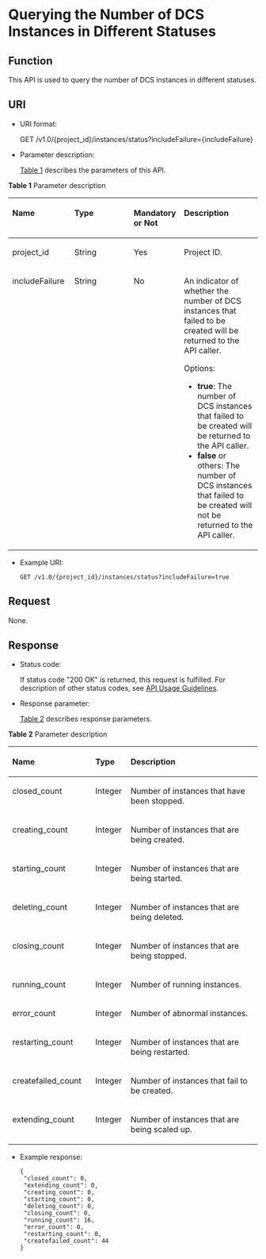 # Querying the Number of DCS Instances in Different Statuses<a name="EN-US_TOPIC_0237964363"></a>

## Function<a name="section4729870"></a>

This API is used to query the number of DCS instances in different statuses.

## URI<a name="section42568836"></a>

-   URI format:

    GET /v1.0/\{project\_id\}/instances/status?includeFailure=\{includeFailure\}

-   Parameter description:

    [Table 1](#table50706425)  describes the parameters of this API.


**Table  1**  Parameter description

<a name="table50706425"></a>
<table><thead align="left"><tr id="row38006470"><th class="cellrowborder" valign="top" width="25%" id="mcps1.2.5.1.1"><p id="p58625234"><a name="p58625234"></a><a name="p58625234"></a>Name</p>
</th>
<th class="cellrowborder" valign="top" width="25%" id="mcps1.2.5.1.2"><p id="p51023510"><a name="p51023510"></a><a name="p51023510"></a>Type</p>
</th>
<th class="cellrowborder" valign="top" width="18%" id="mcps1.2.5.1.3"><p id="p39263675"><a name="p39263675"></a><a name="p39263675"></a>Mandatory or Not</p>
</th>
<th class="cellrowborder" valign="top" width="32%" id="mcps1.2.5.1.4"><p id="p26241129"><a name="p26241129"></a><a name="p26241129"></a>Description</p>
</th>
</tr>
</thead>
<tbody><tr id="row45156679"><td class="cellrowborder" valign="top" width="25%" headers="mcps1.2.5.1.1 "><p id="p33812349"><a name="p33812349"></a><a name="p33812349"></a>project_id</p>
</td>
<td class="cellrowborder" valign="top" width="25%" headers="mcps1.2.5.1.2 "><p id="p54445748"><a name="p54445748"></a><a name="p54445748"></a>String</p>
</td>
<td class="cellrowborder" valign="top" width="18%" headers="mcps1.2.5.1.3 "><p id="p48029459"><a name="p48029459"></a><a name="p48029459"></a>Yes</p>
</td>
<td class="cellrowborder" valign="top" width="32%" headers="mcps1.2.5.1.4 "><p id="p65180995"><a name="p65180995"></a><a name="p65180995"></a>Project ID.</p>
</td>
</tr>
<tr id="row49758049"><td class="cellrowborder" valign="top" width="25%" headers="mcps1.2.5.1.1 "><p id="p3870157"><a name="p3870157"></a><a name="p3870157"></a>includeFailure</p>
</td>
<td class="cellrowborder" valign="top" width="25%" headers="mcps1.2.5.1.2 "><p id="p45047261"><a name="p45047261"></a><a name="p45047261"></a>String</p>
</td>
<td class="cellrowborder" valign="top" width="18%" headers="mcps1.2.5.1.3 "><p id="p24949497"><a name="p24949497"></a><a name="p24949497"></a>No</p>
</td>
<td class="cellrowborder" valign="top" width="32%" headers="mcps1.2.5.1.4 "><p id="p7643402"><a name="p7643402"></a><a name="p7643402"></a>An indicator of whether the number of DCS instances that failed to be created will be returned to the API caller.</p>
<p id="p1681762"><a name="p1681762"></a><a name="p1681762"></a>Options:</p>
<a name="ul15135864"></a><a name="ul15135864"></a><ul id="ul15135864"><li><strong id="b18045482"><a name="b18045482"></a><a name="b18045482"></a>true</strong>: The number of DCS instances that failed to be created will be returned to the API caller.</li><li><strong id="b52397961"><a name="b52397961"></a><a name="b52397961"></a>false</strong> or others: The number of DCS instances that failed to be created will not be returned to the API caller.</li></ul>
</td>
</tr>
</tbody>
</table>

-   Example URI:

    ```
    GET /v1.0/{project_id}/instances/status?includeFailure=true
    ```


## Request<a name="section47575204"></a>

None.

## Response<a name="section25523657"></a>

-   Status code:

    If status code "200 OK" is returned, this request is fulfilled. For description of other status codes, see  [API Usage Guidelines](api-usage-guidelines.md).

-   Response parameter:

    [Table 2](#table89001053202017)  describes response parameters.


**Table  2**  Parameter description

<a name="table89001053202017"></a>
<table><thead align="left"><tr id="row67065735"><th class="cellrowborder" valign="top" width="33.33333333333333%" id="mcps1.2.4.1.1"><p id="p63615456"><a name="p63615456"></a><a name="p63615456"></a>Name</p>
</th>
<th class="cellrowborder" valign="top" width="14.14141414141414%" id="mcps1.2.4.1.2"><p id="p52578346"><a name="p52578346"></a><a name="p52578346"></a>Type</p>
</th>
<th class="cellrowborder" valign="top" width="52.52525252525253%" id="mcps1.2.4.1.3"><p id="p30987661"><a name="p30987661"></a><a name="p30987661"></a>Description</p>
</th>
</tr>
</thead>
<tbody><tr id="row26972592"><td class="cellrowborder" valign="top" width="33.33333333333333%" headers="mcps1.2.4.1.1 "><p id="p37296315"><a name="p37296315"></a><a name="p37296315"></a>closed_count</p>
</td>
<td class="cellrowborder" valign="top" width="14.14141414141414%" headers="mcps1.2.4.1.2 "><p id="p1102679"><a name="p1102679"></a><a name="p1102679"></a>Integer</p>
</td>
<td class="cellrowborder" valign="top" width="52.52525252525253%" headers="mcps1.2.4.1.3 "><p id="p22208171"><a name="p22208171"></a><a name="p22208171"></a>Number of instances that have been stopped.</p>
</td>
</tr>
<tr id="row65655818"><td class="cellrowborder" valign="top" width="33.33333333333333%" headers="mcps1.2.4.1.1 "><p id="p16521062"><a name="p16521062"></a><a name="p16521062"></a>creating_count</p>
</td>
<td class="cellrowborder" valign="top" width="14.14141414141414%" headers="mcps1.2.4.1.2 "><p id="p63137679"><a name="p63137679"></a><a name="p63137679"></a>Integer</p>
</td>
<td class="cellrowborder" valign="top" width="52.52525252525253%" headers="mcps1.2.4.1.3 "><p id="p13878380"><a name="p13878380"></a><a name="p13878380"></a>Number of instances that are being created.</p>
</td>
</tr>
<tr id="row57796562"><td class="cellrowborder" valign="top" width="33.33333333333333%" headers="mcps1.2.4.1.1 "><p id="p51009945"><a name="p51009945"></a><a name="p51009945"></a>starting_count</p>
</td>
<td class="cellrowborder" valign="top" width="14.14141414141414%" headers="mcps1.2.4.1.2 "><p id="p38164872"><a name="p38164872"></a><a name="p38164872"></a>Integer</p>
</td>
<td class="cellrowborder" valign="top" width="52.52525252525253%" headers="mcps1.2.4.1.3 "><p id="p4346952"><a name="p4346952"></a><a name="p4346952"></a>Number of instances that are being started.</p>
</td>
</tr>
<tr id="row39122574"><td class="cellrowborder" valign="top" width="33.33333333333333%" headers="mcps1.2.4.1.1 "><p id="p14811914"><a name="p14811914"></a><a name="p14811914"></a>deleting_count</p>
</td>
<td class="cellrowborder" valign="top" width="14.14141414141414%" headers="mcps1.2.4.1.2 "><p id="p58914346"><a name="p58914346"></a><a name="p58914346"></a>Integer</p>
</td>
<td class="cellrowborder" valign="top" width="52.52525252525253%" headers="mcps1.2.4.1.3 "><p id="p7332694"><a name="p7332694"></a><a name="p7332694"></a>Number of instances that are being deleted.</p>
</td>
</tr>
<tr id="row65994253"><td class="cellrowborder" valign="top" width="33.33333333333333%" headers="mcps1.2.4.1.1 "><p id="p43934263"><a name="p43934263"></a><a name="p43934263"></a>closing_count</p>
</td>
<td class="cellrowborder" valign="top" width="14.14141414141414%" headers="mcps1.2.4.1.2 "><p id="p1905570"><a name="p1905570"></a><a name="p1905570"></a>Integer</p>
</td>
<td class="cellrowborder" valign="top" width="52.52525252525253%" headers="mcps1.2.4.1.3 "><p id="p20133494"><a name="p20133494"></a><a name="p20133494"></a>Number of instances that are being stopped.</p>
</td>
</tr>
<tr id="row46983718"><td class="cellrowborder" valign="top" width="33.33333333333333%" headers="mcps1.2.4.1.1 "><p id="p47584809"><a name="p47584809"></a><a name="p47584809"></a>running_count</p>
</td>
<td class="cellrowborder" valign="top" width="14.14141414141414%" headers="mcps1.2.4.1.2 "><p id="p29164329"><a name="p29164329"></a><a name="p29164329"></a>Integer</p>
</td>
<td class="cellrowborder" valign="top" width="52.52525252525253%" headers="mcps1.2.4.1.3 "><p id="p13500429"><a name="p13500429"></a><a name="p13500429"></a>Number of running instances.</p>
</td>
</tr>
<tr id="row54395000"><td class="cellrowborder" valign="top" width="33.33333333333333%" headers="mcps1.2.4.1.1 "><p id="p43918894"><a name="p43918894"></a><a name="p43918894"></a>error_count</p>
</td>
<td class="cellrowborder" valign="top" width="14.14141414141414%" headers="mcps1.2.4.1.2 "><p id="p660668"><a name="p660668"></a><a name="p660668"></a>Integer</p>
</td>
<td class="cellrowborder" valign="top" width="52.52525252525253%" headers="mcps1.2.4.1.3 "><p id="p53514187"><a name="p53514187"></a><a name="p53514187"></a>Number of abnormal instances.</p>
</td>
</tr>
<tr id="row11865643"><td class="cellrowborder" valign="top" width="33.33333333333333%" headers="mcps1.2.4.1.1 "><p id="p21592989"><a name="p21592989"></a><a name="p21592989"></a>restarting_count</p>
</td>
<td class="cellrowborder" valign="top" width="14.14141414141414%" headers="mcps1.2.4.1.2 "><p id="p4201700"><a name="p4201700"></a><a name="p4201700"></a>Integer</p>
</td>
<td class="cellrowborder" valign="top" width="52.52525252525253%" headers="mcps1.2.4.1.3 "><p id="p4793448"><a name="p4793448"></a><a name="p4793448"></a>Number of instances that are being restarted.</p>
</td>
</tr>
<tr id="row43141036"><td class="cellrowborder" valign="top" width="33.33333333333333%" headers="mcps1.2.4.1.1 "><p id="p4763029"><a name="p4763029"></a><a name="p4763029"></a>createfailed_count</p>
</td>
<td class="cellrowborder" valign="top" width="14.14141414141414%" headers="mcps1.2.4.1.2 "><p id="p50261103"><a name="p50261103"></a><a name="p50261103"></a>Integer</p>
</td>
<td class="cellrowborder" valign="top" width="52.52525252525253%" headers="mcps1.2.4.1.3 "><p id="p44617570"><a name="p44617570"></a><a name="p44617570"></a>Number of instances that fail to be created.</p>
</td>
</tr>
<tr id="row66013812"><td class="cellrowborder" valign="top" width="33.33333333333333%" headers="mcps1.2.4.1.1 "><p id="p45518526"><a name="p45518526"></a><a name="p45518526"></a>extending_count</p>
</td>
<td class="cellrowborder" valign="top" width="14.14141414141414%" headers="mcps1.2.4.1.2 "><p id="p63121972"><a name="p63121972"></a><a name="p63121972"></a>Integer</p>
</td>
<td class="cellrowborder" valign="top" width="52.52525252525253%" headers="mcps1.2.4.1.3 "><p id="p12606144"><a name="p12606144"></a><a name="p12606144"></a>Number of instances that are being scaled up.</p>
</td>
</tr>
</tbody>
</table>

-   Example response:

    ```
    {  
     "closed_count": 0,  
     "extending_count": 0,  
     "creating_count": 0,  
     "starting_count": 0,  
     "deleting_count": 0,  
     "closing_count": 0,  
     "running_count": 16,  
     "error_count": 0,  
     "restarting_count": 0,  
     "createfailed_count": 44  
    }
    ```


